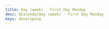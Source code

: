 ```yaml
---
title: Day (week) - First Day Monday
desc: QCalendarDay (week) - First Day Monday
keys: developing
---
```


<example-viewer
  title="First Day Monday"
  file="WeekFirstDayMonday"
  codepen-title="QCalendarDay"
/>
